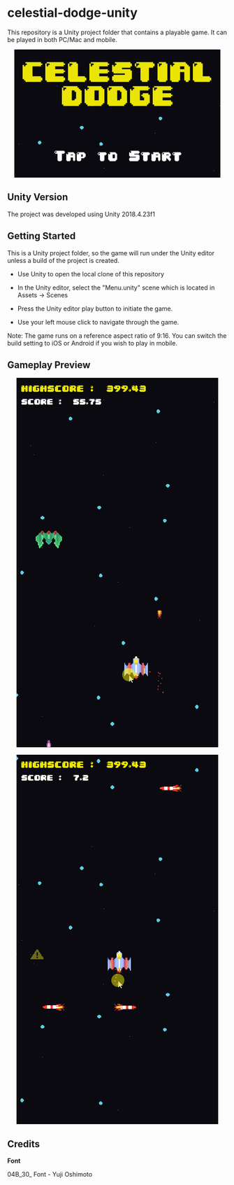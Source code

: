 # celestial-dodge-unity

This repository is a Unity project folder that contains a playable game. It can be played in both PC/Mac and mobile.

<p align="center">
  <img src="https://github.com/FabioPBrigagao/celestial-dodge-unity/blob/master/Screenshots%20and%20Gifs/title_README.png">
</p>

## Unity Version

The project was developed using Unity 2018.4.23f1

## Getting Started

This is a Unity project folder, so the game will run under the Unity editor unless a build of the project is created.

- Use Unity to open the local clone of this repository

- In the Unity editor, select the "Menu.unity" scene which is located in Assets -> Scenes

- Press the Unity editor play button to initiate the game.

- Use your left mouse click to navigate through the game.

Note: The game runs on a reference aspect ratio of 9:16. You can switch the build setting to iOS or Android if you wish to play in mobile. 

## Gameplay Preview

<p align="center">
  <img src="https://github.com/FabioPBrigagao/celestial-dodge-unity/blob/master/Screenshots%20and%20Gifs/gameplay_enemy.gif">
</p>

<p align="center">
  <img src="https://github.com/FabioPBrigagao/celestial-dodge-unity/blob/master/Screenshots%20and%20Gifs/gameplay_missiles.gif">
</p>

## Credits

**Font**

04B_30_ Font - Yuji Oshimoto

